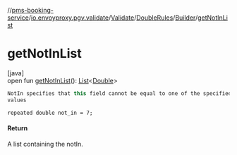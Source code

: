 //[pms-booking-service](../../../../../index.md)/[io.envoyproxy.pgv.validate](../../../index.md)/[Validate](../../index.md)/[DoubleRules](../index.md)/[Builder](index.md)/[getNotInList](get-not-in-list.md)

# getNotInList

[java]\
open fun [getNotInList](get-not-in-list.md)(): [List](https://docs.oracle.com/en/java/javase/23/docs/api/java.base/java/util/List.html)&lt;[Double](https://docs.oracle.com/en/java/javase/23/docs/api/java.base/java/lang/Double.html)&gt;

```kotlin
NotIn specifies that this field cannot be equal to one of the specified
values

```
`repeated double not_in = 7;`

#### Return

A list containing the notIn.